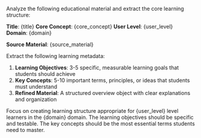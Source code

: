 Analyze the following educational material and extract the core learning structure:

**Title**: {title}
**Core Concept**: {core_concept}
**User Level**: {user_level}
**Domain**: {domain}

**Source Material**:
{source_material}

Extract the following learning metadata:

1. **Learning Objectives**: 3-5 specific, measurable learning goals that students should achieve
2. **Key Concepts**: 5-10 important terms, principles, or ideas that students must understand
3. **Refined Material**: A structured overview object with clear explanations and organization

Focus on creating learning structure appropriate for {user_level} level learners in the {domain} domain.
The learning objectives should be specific and testable.
The key concepts should be the most essential terms students need to master.
